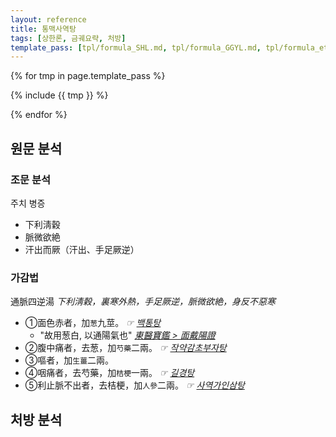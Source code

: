 ```yaml
---
layout: reference
title: 통맥사역탕
tags: [상한론, 금궤요략, 처방]
template_pass: [tpl/formula_SHL.md, tpl/formula_GGYL.md, tpl/formula_etc.md]
---
```



{% for tmp in page.template_pass %}

{% include {{ tmp }} %}

{% endfor %}



## 원문 분석

### 조문 분석

주치 병증
* 下利淸穀
* 脈微欲絶
* 汗出而厥（汗出、手足厥逆）


### 가감법

通脈四逆湯 _下利淸穀，裏寒外熱，手足厥逆，脈微欲絶，身反不惡寒_
* ①面色赤者，加`葱`九莖。 _☞ [백통탕]({{site.formulaurl}}/백통탕)_
  - "故用葱白, 以通陽氣也" _[東醫寶鑑 > 面戴陽證](https://mediclassics.kr/books/8/volume/5/#content_462)_
* ②腹中痛者，去葱，加`芍藥`二兩。 _☞ [작약감초부자탕]({{site.formulaurl}}/작약감초부자탕)_
* ③嘔者，加`生薑`二兩。
* ④咽痛者，去芍藥，加`桔梗`一兩。 _☞ [길경탕]({{site.formulaurl}}/길경탕)_
* ⑤利止脈不出者，去桔梗，加`人參`二兩。 _☞ [사역가인삼탕]({{site.formulaurl}}/사역가인삼탕)_




## 처방 분석
